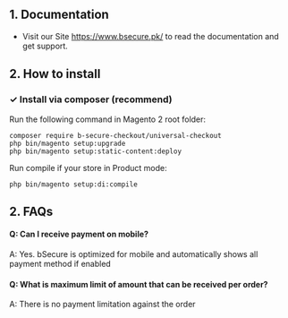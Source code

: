 ## 1. Documentation

- Visit our Site https://www.bsecure.pk/ to read the documentation and get support.


## 2. How to install

### ✓ Install via composer (recommend)

Run the following command in Magento 2 root folder:

```
composer require b-secure-checkout/universal-checkout
php bin/magento setup:upgrade
php bin/magento setup:static-content:deploy
```

Run compile if your store in Product mode:

```
php bin/magento setup:di:compile
```

## 2. FAQs

#### Q: Can I receive payment on mobile?
A: Yes. bSecure  is optimized for mobile and automatically shows all payment method if enabled

#### Q: What is maximum limit of amount that can be received per order?
A: There is no payment limitation against the order



